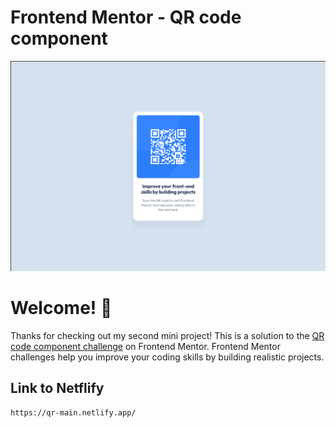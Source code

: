 # Frontend Mentor - QR code component

![Design preview for the QR code component coding challenge](./preview.png)

# Welcome! 👋

Thanks for checking out my second mini project!
This is a solution to the [QR code component challenge](https://www.frontendmentor.io/challenges/qr-code-component-iux_sIO_H) on Frontend Mentor. Frontend Mentor challenges help you improve your coding skills by building realistic projects.

## Link to Netflify
    https://qr-main.netlify.app/
